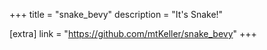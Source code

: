 +++
title = "snake_bevy"
description = "It's Snake!"

[extra]
link = "https://github.com/mtKeller/snake_bevy"
+++
